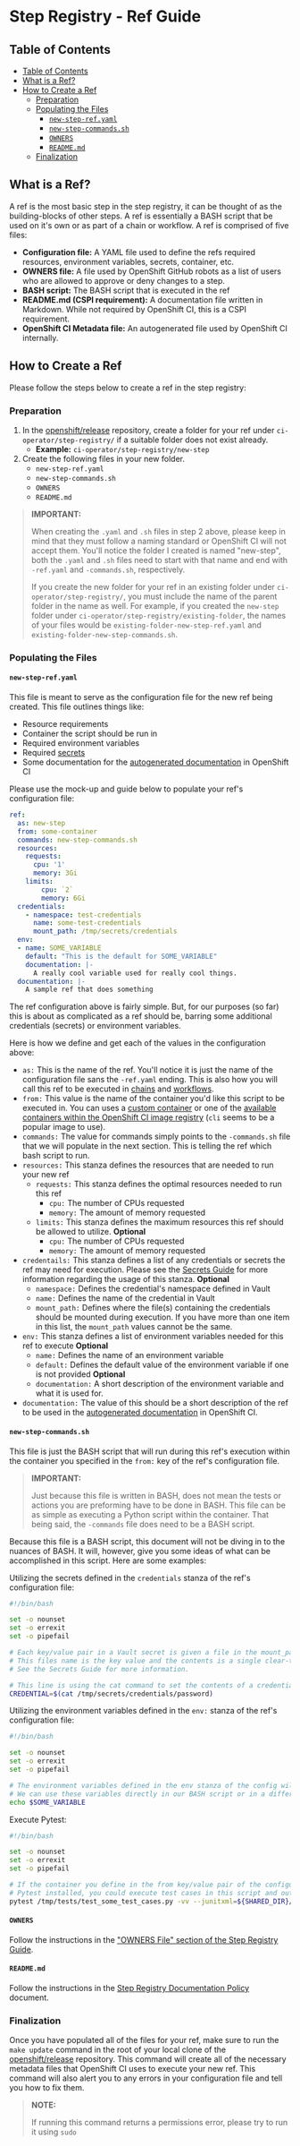 # Step Registry - Ref Guide<!-- omit from toc -->

## Table of Contents<!--omit from toc-->
- [Table of Contents](#table-of-contents)
- [What is a Ref?](#what-is-a-ref)
- [How to Create a Ref](#how-to-create-a-ref)
  - [Preparation](#preparation)
  - [Populating the Files](#populating-the-files)
    - [`new-step-ref.yaml`](#new-step-refyaml)
    - [`new-step-commands.sh`](#new-step-commandssh)
    - [`OWNERS`](#owners)
    - [`README.md`](#readmemd)
  - [Finalization](#finalization)


## What is a Ref?
A ref is the most basic step in the step registry, it can be thought of as the building-blocks of other steps. A ref is essentially a BASH script that be used on it's own or as part of a chain or workflow. A ref is comprised of five files:

- **Configuration file:** A YAML file used to define the refs required resources, environment variables, secrets, container, etc.
- **OWNERS file:** A file used by OpenShift GitHub robots as a list of users who are allowed to approve or deny changes to a step.
- **BASH script:** The BASH script that is executed in the ref
- **README.md (CSPI requirement):** A documentation file written in Markdown. While not required by OpenShift CI, this is a CSPI requirement.
- **OpenShift CI Metadata file:** An autogenerated file used by OpenShift CI internally.

## How to Create a Ref
Please follow the steps below to create a ref in the step registry:

### Preparation
1. In the [openshift/release](https://github.com/openshift/release) repository, create a folder for your ref under `ci-operator/step-registry/` if a suitable folder does not exist already.
   - **Example:** `ci-operator/step-registry/new-step` 
2. Create the following files in your new folder.
   - `new-step-ref.yaml`
   - `new-step-commands.sh`
   - `OWNERS`
   - `README.md`

> **IMPORTANT:**
>
> When creating the `.yaml` and `.sh` files in step 2 above, please keep in mind that they must follow a naming standard or OpenShift CI will not accept them. You'll notice the folder I created is named "new-step", both the `.yaml` and `.sh` files need to start with that name and end with `-ref.yaml` and `-commands.sh`, respectively.
>
> If you create the new folder for your ref in an existing folder under `ci-operator/step-registry/`, you must include the name of the parent folder in the name as well. For example, if you created the `new-step` folder under `ci-operator/step-registry/existing-folder`, the names of your files would be `existing-folder-new-step-ref.yaml` and `existing-folder-new-step-commands.sh`.

### Populating the Files

#### `new-step-ref.yaml`
This file is meant to serve as the configuration file for the new ref being created. This file outlines things like:
- Resource requirements
- Container the script should be run in
- Required environment variables
- Required [secrets](../Secrets/Secrets_Guide.md)
- Some documentation for the [autogenerated documentation](../../Policy/Documentation/Step_Registry_Documentation_Policy.md#automatically-generated-documentation) in OpenShift CI

Please use the mock-up and guide below to populate your ref's configuration file:

```yaml
ref:
  as: new-step
  from: some-container
  commands: new-step-commands.sh
  resources:
    requests:
      cpu: '1'
      memory: 3Gi
    limits:
        cpu: `2`
        memory: 6Gi
  credentials:
    - namespace: test-credentials
      name: some-test-credentials
      mount_path: /tmp/secrets/credentials
  env:
  - name: SOME_VARIABLE
    default: "This is the default for SOME_VARIABLE"
    documentation: |-
      A really cool variable used for really cool things.
  documentation: |-
    A sample ref that does something

```
The ref configuration above is fairly simple. But, for our purposes (so far) this is about as complicated as a ref should be, barring some additional credentials (secrets) or environment variables. 

Here is how we define and get each of the values in the configuration above:

- `as:` This is the name of the ref. You'll notice it is just the name of the configuration file sans the `-ref.yaml` ending. This is also how you will call this ref to be executed in [chains](Step_Registry_Chain_Guide.md) and [workflows](Step_Registry_Workflow_Guide.md).
- `from:` This value is the name of the container you'd like this script to be executed in. You can uses a [custom container](../Containers/Container_Creation_Guide.md) or one of the [available containers within the OpenShift CI image registry](https://docs.ci.openshift.org/docs/how-tos/use-registries-in-build-farm/) (`cli` seems to be a popular image to use).
- `commands:` The value for commands simply points to the `-commands.sh` file that we will populate in the next section. This is telling the ref which bash script to run.
- `resources:` This stanza defines the resources that are needed to run your new ref
  - `requests:` This stanza defines the optimal resources needed to run this ref
    - `cpu:` The number of CPUs requested
    - `memory:` The amount of memory requested
  - `limits:` This stanza defines the maximum resources this ref should be allowed to utilize. **Optional**
    - `cpu:` The number of CPUs requested
    - `memory:` The amount of memory requested
- `credentails:` This stanza defines a list of any credentials or secrets the ref may need for execution. Please see the [Secrets Guide](../Secrets/Secrets_Guide.md) for more information regarding the usage of this stanza. **Optional**
  - `namespace:` Defines the credential's namespace defined in Vault
  - `name:` Defines the name of the credential in Vault
  - `mount_path:` Defines where the file(s) containing the credentials should be mounted during execution. If you have more than one item in this list, the `mount_path` values cannot be the same.
- `env:` This stanza defines a list of environment variables needed for this ref to execute **Optional**
  - `name:` Defines the name of an environment variable
  - `default:` Defines the default value of the environment variable if one is not provided **Optional**
  - `documentation:` A short description of the environment variable and what it is used for.
- `documentation:` The value of this should be a short description of the ref to be used in the [autogenerated documentation](../../Policy/Documentation/Step_Registry_Documentation_Policy.md#automatically-generated-documentation) in OpenShift CI.

#### `new-step-commands.sh`
This file is just the BASH script that will run during this ref's execution within the container you specified in the `from:` key of the ref's configuration file.

> **IMPORTANT:**
>
> Just because this file is written in BASH, does not mean the tests or actions you are preforming have to be done in BASH. This file can be as simple as executing a Python script within the container. That being said, the `-commands` file does need to be a BASH script.

Because this file is a BASH script, this document will not be diving in to the nuances of BASH. It will, however, give you some ideas of what can be accomplished in this script. Here are some examples:

Utilizing the secrets defined in the `credentials` stanza of the ref's configuration file:
```BASH
#!/bin/bash

set -o nounset
set -o errexit
set -o pipefail

# Each key/value pair in a Vault secret is given a file in the mount_path defined. 
# This files name is the key value and the contents is a single clear-text line containing the value.
# See the Secrets Guide for more information.

# This line is using the cat command to set the contents of a credential file to a variable.
CREDENTIAL=$(cat /tmp/secrets/credentials/password)
```

Utilizing the environment variables defined in the `env:` stanza of the ref's configuration file:
```BASH
#!/bin/bash

set -o nounset
set -o errexit
set -o pipefail

# The environment variables defined in the env stanza of the config will be set using the "name" key/value pair.
# We can use these variables directly in our BASH script or in a different script (Python, Go, etc.) that we execute in the BASH script.
echo $SOME_VARIABLE
```

Execute Pytest:

```BASH
#!/bin/bash

set -o nounset
set -o errexit
set -o pipefail

# If the container you define in the from key/value pair of the configuration document has
# Pytest installed, you could execute test cases in this script and output the results to the SHARED_DIR
pytest /tmp/tests/test_some_test_cases.py -vv --junitxml=${SHARED_DIR}/xunit_output.xml
```

#### `OWNERS`
Follow the instructions in the ["OWNERS File" section of the Step Registry Guide](Step_Registry_Guide.md#owners-file).

#### `README.md`
Follow the instructions in the [Step Registry Documentation Policy](../../Policy/Documentation/Step_Registry_Documentation_Policy.md) document.

### Finalization
Once you have populated all of the files for your ref, make sure to run the `make update` command in the root of your local clone of the [openshift/release](https://github.com/openshift/release) repository. This command will create all of the necessary metadata files that OpenShift CI uses to execute your new ref. This command will also alert you to any errors in your configuration file and tell you how to fix them.

> **NOTE:**
>
> If running this command returns a permissions error, please try to run it using `sudo`